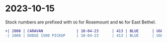 # 2023-10-15

Stock numbers are prefixed with `UG` for Rosemount and `NG` for East Bethel.

```diff
+| 2008 | CARAVAN               | 10-04-23      | 413 | BLUE      | UG047661 | Unknown  | 2D8HN54P88R772595 |
-| 2008 | DODGE 1500 PICKUP     | 10-04-23      | 413 | BLUE      | UG047661 | Unknown  | 2D8HN54P88R772595 |
```
